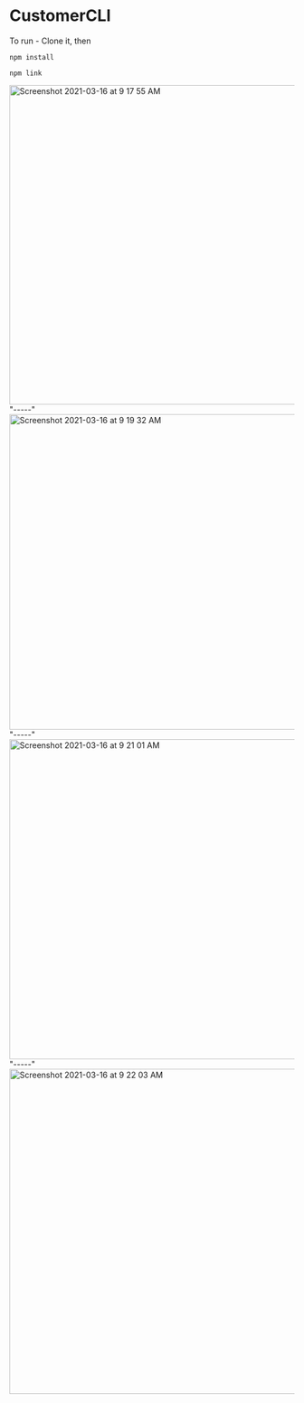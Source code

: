 # CustomerCLI


To run - Clone it,
then

````
npm install

npm link
````

<img width="565" alt="Screenshot 2021-03-16 at 9 17 55 AM" src="https://user-images.githubusercontent.com/36249617/111253651-8ce4e100-8639-11eb-8710-e77526ef240a.png">
"-----"
<img width="558" alt="Screenshot 2021-03-16 at 9 19 32 AM" src="https://user-images.githubusercontent.com/36249617/111253665-94a48580-8639-11eb-9849-8bb1338874db.png">
"-----"
<img width="566" alt="Screenshot 2021-03-16 at 9 21 01 AM" src="https://user-images.githubusercontent.com/36249617/111253513-5018ea00-8639-11eb-8f46-69554ac948f3.png">
"-----"
<img width="575" alt="Screenshot 2021-03-16 at 9 22 03 AM" src="https://user-images.githubusercontent.com/36249617/111253681-98d0a300-8639-11eb-9f13-15250604837c.png">
